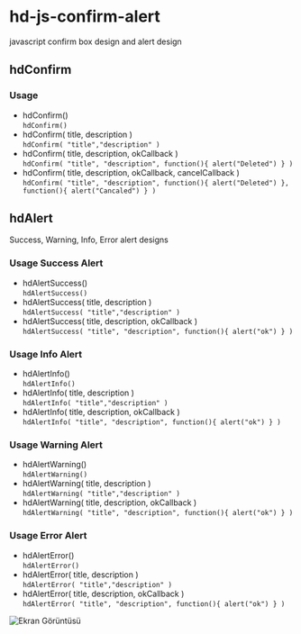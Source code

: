 # hd-js-confirm-alert
javascript confirm box design and alert design
## hdConfirm
### Usage
- hdConfirm() <br/>
`hdConfirm()`
- hdConfirm( title, description ) <br/>
`hdConfirm( "title","description" )`
- hdConfirm( title, description, okCallback ) <br/>
`hdConfirm( "title", "description", function(){ alert("Deleted") } )`
- hdConfirm( title, description, okCallback, cancelCallback ) <br/>
`hdConfirm( "title", "description", function(){ alert("Deleted") }, function(){ alert("Cancaled") } )`

## hdAlert
Success, Warning, Info, Error alert designs
### Usage Success Alert
- hdAlertSuccess() <br/>
`hdAlertSuccess()`
- hdAlertSuccess( title, description ) <br/>
`hdAlertSuccess( "title","description" )`
- hdAlertSuccess( title, description, okCallback ) <br/>
`hdAlertSuccess( "title", "description", function(){ alert("ok") } )`

### Usage Info Alert
- hdAlertInfo() <br/>
`hdAlertInfo()`
- hdAlertInfo( title, description ) <br/>
`hdAlertInfo( "title","description" )`
- hdAlertInfo( title, description, okCallback ) <br/>
`hdAlertInfo( "title", "description", function(){ alert("ok") } )`

### Usage Warning Alert
- hdAlertWarning() <br/>
`hdAlertWarning()`
- hdAlertWarning( title, description ) <br/>
`hdAlertWarning( "title","description" )`
- hdAlertWarning( title, description, okCallback ) <br/>
`hdAlertWarning( "title", "description", function(){ alert("ok") } )`


### Usage Error Alert
- hdAlertError() <br/>
`hdAlertError()`
- hdAlertError( title, description ) <br/>
`hdAlertError( "title","description" )`
- hdAlertError( title, description, okCallback ) <br/>
`hdAlertError( "title", "description", function(){ alert("ok") } )` <br/>


![Ekran Görüntüsü](https://github.com/harundemr/web-confirm-dialogbox/blob/master/img/screenshot.jpg)
